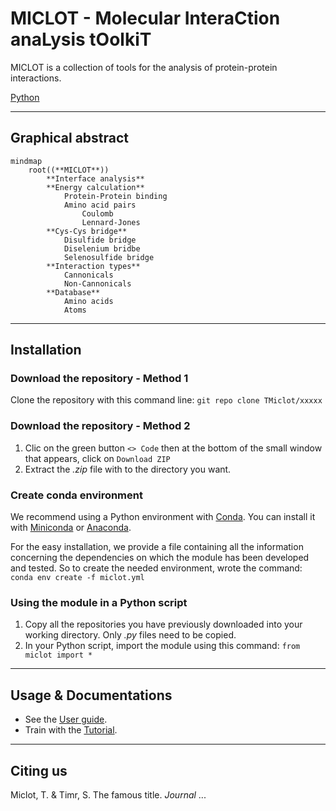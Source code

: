 # MICLOT - Molecular InteraCtion anaLysis tOolkiT
MICLOT is a collection of tools for the analysis of protein-protein interactions.

[Python](https://www.python.org/) 


***
## Graphical abstract

```mermaid
mindmap
    root((**MICLOT**))
        **Interface analysis**
        **Energy calculation**
            Protein-Protein binding
            Amino acid pairs
                Coulomb
                Lennard-Jones
        **Cys-Cys bridge**
            Disulfide bridge
            Diselenium bridbe
            Selenosulfide bridge
        **Interaction types**
            Cannonicals
            Non-Cannonicals
        **Database**
            Amino acids
            Atoms
```

***
## Installation
### Download the repository - Method 1
Clone the repository with this command line: `git repo clone TMiclot/xxxxx`

### Download the repository - Method 2
1. Clic on the green button `<> Code` then at the bottom of the small window that appears, click on `Download ZIP`
2. Extract the *.zip* file with to the directory you want. 

### Create conda environment
We recommend using a Python environment with [Conda](https://docs.conda.io/projects/conda/en/stable/index.html). You can install it with [Miniconda](https://docs.conda.io/projects/miniconda/en/latest/) or [Anaconda](https://www.anaconda.com/download/).

For the easy installation, we provide a file containing all the information concerning the dependencies on which the module has been developed and tested. So to create the needed environment, wrote the command: `conda env create -f miclot.yml`

### Using the module in a Python script
1. Copy all the repositories you have previously downloaded into your working directory. Only *.py* files need to be copied.
2. In your Python script, import the module using this command: `from miclot import *`


***
## Usage & Documentations
- See the [User guide](User_Guide/Manual.md).
- Train with the [Tutorial](Tutorial/Tutorial.md).


***
## Citing us
Miclot, T. & Timr, S. The famous title. *Journal* ... 
